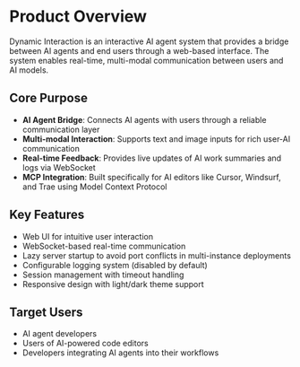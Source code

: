 # Product Overview

Dynamic Interaction is an interactive AI agent system that provides a bridge between AI agents and end users through a web-based interface. The system enables real-time, multi-modal communication between users and AI models.

## Core Purpose

- **AI Agent Bridge**: Connects AI agents with users through a reliable communication layer
- **Multi-modal Interaction**: Supports text and image inputs for rich user-AI communication
- **Real-time Feedback**: Provides live updates of AI work summaries and logs via WebSocket
- **MCP Integration**: Built specifically for AI editors like Cursor, Windsurf, and Trae using Model Context Protocol

## Key Features

- Web UI for intuitive user interaction
- WebSocket-based real-time communication
- Lazy server startup to avoid port conflicts in multi-instance deployments
- Configurable logging system (disabled by default)
- Session management with timeout handling
- Responsive design with light/dark theme support

## Target Users

- AI agent developers
- Users of AI-powered code editors
- Developers integrating AI agents into their workflows